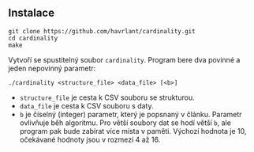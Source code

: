 ## Instalace

    git clone https://github.com/havrlant/cardinality.git
    cd cardinality
    make

Vytvoří se spustitelný soubor `cardinality`. Program bere dva povinné a jeden nepovinný parametr:

    ./cardinality <structure_file> <data_file> [<b>]

- `structure_file` je cesta k CSV souboru se strukturou.
- `data_file` je cesta k CSV souboru s daty.
- `b` je číselný (integer) parametr, který je popsnaný v článku. Parametr ovlivňuje běh algoritmu. Pro větší soubory dat se hodí větší `b`, ale program pak bude zabírat více místa v paměti. Výchozí hodnota je 10, očekávané hodnoty jsou v rozmezí 4 až 16. 